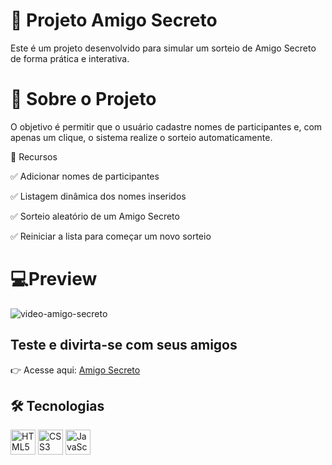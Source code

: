# 🎁 Projeto Amigo Secreto

Este é um projeto desenvolvido para simular um sorteio de Amigo Secreto de forma prática e interativa.
# 📌 Sobre o Projeto

O objetivo é permitir que o usuário cadastre nomes de participantes e, com apenas um clique, o sistema realize o sorteio automaticamente.

🔑 Recursos

✅ Adicionar nomes de participantes

✅ Listagem dinâmica dos nomes inseridos

✅ Sorteio aleatório de um Amigo Secreto

✅ Reiniciar a lista para começar um novo sorteio



 # 💻Preview

![video-amigo-secreto](https://github.com/user-attachments/assets/4eeb8a03-98f7-43d3-9347-480b4c693f07)

## Teste e divirta-se com seus amigos
👉 Acesse aqui: [Amigo Secreto](https://challenge-amigo-secreto-gray-two.vercel.app/)

## 🛠 Tecnologias

<p align="left">
  <img src="https://cdn.jsdelivr.net/gh/devicons/devicon/icons/html5/html5-original.svg" alt="HTML5" width="40" height="40"/>
  <img src="https://cdn.jsdelivr.net/gh/devicons/devicon/icons/css3/css3-original.svg" alt="CSS3" width="40" height="40"/>
  <img src="https://cdn.jsdelivr.net/gh/devicons/devicon/icons/javascript/javascript-original.svg" alt="JavaScript" width="40" height="40"/>
</p>



